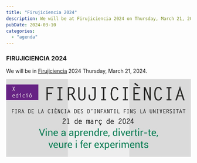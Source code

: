 ```yaml
---
title: "Firujiciencia 2024"
description: We will be at Firujiciencia 2024 on Thursday, March 21, 2024.
pubDate: 2024-03-10
categories: 
  - "agenda"
---
```


### FIRUJICIENCIA 2024

We will be in [Firujiciencia](https://www.uji.es/investigacio/base/cultura-cientifica/pc4/acc-divulga/firuji/#) 2024 Thursday, March 21, 2024.

 ![](images/Cartells-Firujiciencia24_web-mini.jpg)
